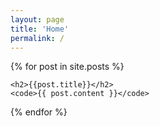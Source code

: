 ```yaml
---
layout: page
title: 'Home'
permalink: /
---
```

{% for post in site.posts %}

    <h2>{{post.title}}</h2>
    <code>{{ post.content }}</code>

{% endfor %}

